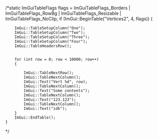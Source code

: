 /*static ImGuiTableFlags flags = ImGuiTableFlags_Borders | ImGuiTableFlags_RowBg | ImGuiTableFlags_Resizable | ImGuiTableFlags_NoClip;
    if (ImGui::BeginTable("Vertices2", 4, flags))
    {
        
        ImGui::TableSetupColumn("One");
        ImGui::TableSetupColumn("Two");
        ImGui::TableSetupColumn("Three");
        ImGui::TableSetupColumn("Four");
        ImGui::TableHeadersRow();
        

        for (int row = 0; row < 10000; row++)
        {
            
            ImGui::TableNextRow();
            ImGui::TableNextColumn();
            ImGui::Text("Vert %d", row);
            ImGui::TableNextColumn();
            ImGui::Text("Some contents");
            ImGui::TableNextColumn();
            ImGui::Text("123.123");
            ImGui::TableNextColumn();
            ImGui::Text("idk");
        }
        ImGui::EndTable();
    }
*/